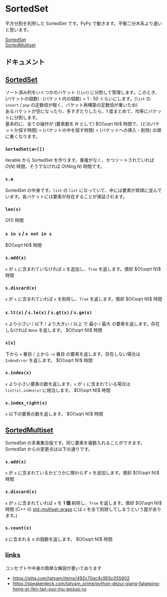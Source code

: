 # SortedSet

平方分割を利用した SortedSet です。PyPy で動きます。平衡二分木系より速いと思います。

[SortedSet](SortedSet.py)  
[SortedMultiset](SortedMultiset.py)  

## ドキュメント

## [SortedSet](SortedSet.py)

ソート済み列をいくつかのバケット (`list`) に分割して管理します。このとき、(バケットの個数) : (バケット内の個数)${}= 1 : 50$ くらいにします。(`list` の `insert` / `pop` の定数倍が軽く、バケット再構築の定数倍が重いため)  
あるバケットが空になったり、多すぎたりしたら、1 度まとめて、均等にバケットに分割します。  
基本的に、全ての操作が (要素数を $N$ として) $O(\sqrt N)$ 時間で、(どのバケットか探す時間) < (バケットの中を探す時間) < (バケットへの挿入・削除) の順に重くなります。

### `SortedSet(a=[])`

iterable から SortedSet を作ります。重複がなく、かつソートされていれば $O(N)$ 時間、そうでなければ $O(N \log N)$ 時間です。

### `s.a`

SortedSet の中身です。`list` の `list` になっていて、中には要素が昇順に並んでいます。各バケットには要素が存在することが保証されます。

### `len(s)`

$O(1)$ 時間

### `x in s` / `x not in s`

$O(\sqrt N)$ 時間

### `s.add(x)`

`x` が `s` に含まれていなければ `x` を追加し、`True` を返します。償却 $O(\sqrt N)$ 時間

### `s.discard(x)`

`x` が `s` に含まれていれば `x` を削除し、`True` を返します。償却 $O(\sqrt N)$ 時間

### `s.lt(x)` / `s.le(x)` / `s.gt(x)` / `s.ge(x)`

`x` より小さい / 以下 / より大きい / 以上 で 最小 / 最大 の要素を返します。存在しなければ `None` を返します。 $O(\sqrt N)$ 時間

### `s[x]`

下から `x` 番目 / 上から `~x` 番目 の要素を返します。存在しない場合は `IndexError` を返します。 $O(\sqrt N)$ 時間

### `s.index(x)`

`x` より小さい要素の数を返します。`x` が `s` に含まれている場合は `list(s).index(x)` に相当します。 $O(\sqrt N)$ 時間

### `s.index_right(x)`

`x` 以下の要素の数を返します。 $O(\sqrt N)$ 時間

## [SortedMultiset](SortedMultiset.py)

SortedSet の多重集合版です。同じ要素を複数入れることができます。SortedSet からの変更点は以下の通りです。

### `s.add(x)`

`x` が `s` に含まれているかどうかに関わらず `x` を追加します。償却 $O(\sqrt N)$ 時間

### `s.discard(x)`

`x` が `s` に含まれていれば `x` を **1 個** 削除し、`True` を返します。償却 $O(\sqrt N)$ 時間
(C++ の [std::multiset::erase](https://cpprefjp.github.io/reference/set/multiset/erase.html) には `x` を全て削除してしまうという罠があります。)

### `s.count(x)`

s に含まれる x の個数を返します。 $O(\sqrt N)$ 時間

## links

コンセプトや中身の簡単な解説が書いてあります

- https://qiita.com/tatyam/items/492c70ac4c955c055602
- https://speakerdeck.com/tatyam_prime/python-dezui-qiang-falseping-heng-er-fen-tan-suo-mu-wozuo-ru
